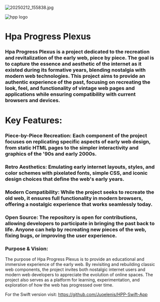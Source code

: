 ![20250212_155838.jpg](https://github.com/user-attachments/assets/8e2f3897-b624-4dc7-b812-c1944b7057fc)


![hpp logo](https://github.com/user-attachments/assets/ca257855-e082-4f25-9f97-cb6f4615f68d)
# Hpa Progress Plexus
### Hpa Progress Plexus is a project dedicated to the recreation and revitalization of the early web, piece by piece. The goal is to capture the essence and aesthetic of the internet as it existed during its formative years, blending nostalgia with modern web technologies. This project aims to provide an authentic experience of the past, focusing on recreating the look, feel, and functionality of vintage web pages and applications while ensuring compatibility with current browsers and devices.

# Key Features:
### Piece-by-Piece Recreation: Each component of the project focuses on replicating specific aspects of early web design, from static HTML pages to the simpler interactivity and graphics of the '90s and early 2000s.
### Retro Aesthetics: Emulating early internet layouts, styles, and color schemes with pixelated fonts, simple CSS, and iconic design choices that define the web's early years.
### Modern Compatibility: While the project seeks to recreate the old web, it ensures full functionality in modern browsers, offering a nostalgic experience that works seamlessly today.
### Open Source: The repository is open for contributions, allowing developers to participate in bringing the past back to life. Anyone can help by recreating new pieces of the web, fixing bugs, or improving the user experience.
### Purpose & Vision:
The purpose of Hpa Progress Plexus is to provide an educational and immersive experience of the early web. By revisiting and rebuilding classic web components, the project invites both nostalgic internet users and modern web developers to appreciate the evolution of online spaces. The project also serves as a platform for learning, experimentation, and exploration of how the web has progressed over time.

For the Swift version visit: https://github.com/Juoelenis/HPP-Swift-App

